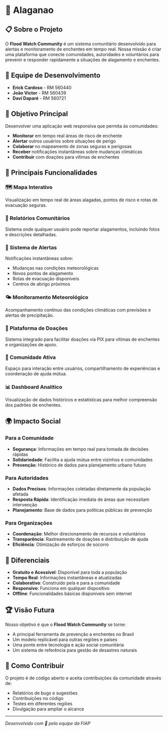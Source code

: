 # 🌊 Alaganao

## 📋 Sobre o Projeto

O **Flood Watch Community** é um sistema comunitário desenvolvido para alertas e monitoramento de enchentes em tempo real. Nossa missão é criar uma plataforma que conecte comunidades, autoridades e voluntários para prevenir e responder rapidamente a situações de alagamento e enchentes.

## 👥 Equipe de Desenvolvimento

- **Erick Cardoso** - RM 560440
- **João Victor** - RM 560439
- **Davi Daparé** - RM 560721

## 🎯 Objetivo Principal

Desenvolver uma aplicação web responsiva que permita às comunidades:

- **Monitorar** em tempo real áreas de risco de enchente
- **Alertar** outros usuários sobre situações de perigo
- **Colaborar** no mapeamento de zonas seguras e perigosas
- **Receber** notificações instantâneas sobre mudanças climáticas
- **Contribuir** com doações para vítimas de enchentes

## 🌟 Principais Funcionalidades

### 🗺️ Mapa Interativo

Visualização em tempo real de áreas alagadas, pontos de risco e rotas de evacuação seguras.

### 📱 Relatórios Comunitários

Sistema onde qualquer usuário pode reportar alagamentos, incluindo fotos e descrições detalhadas.

### 🚨 Sistema de Alertas

Notificações instantâneas sobre:

- Mudanças nas condições meteorológicas
- Novos pontos de alagamento
- Rotas de evacuação disponíveis
- Centros de abrigo próximos

### 🌤️ Monitoramento Meteorológico

Acompanhamento contínuo das condições climáticas com previsões e alertas de precipitação.

### 💝 Plataforma de Doações

Sistema integrado para facilitar doações via PIX para vítimas de enchentes e organizações de apoio.

### 👥 Comunidade Ativa

Espaço para interação entre usuários, compartilhamento de experiências e coordenação de ajuda mútua.

### 📊 Dashboard Analítico

Visualização de dados históricos e estatísticas para melhor compreensão dos padrões de enchentes.

## 🌍 Impacto Social

### Para a Comunidade

- **Segurança**: Informações em tempo real para tomada de decisões rápidas
- **Solidariedade**: Facilita a ajuda mútua entre vizinhos e comunidades
- **Prevenção**: Histórico de dados para planejamento urbano futuro

### Para Autoridades

- **Dados Precisos**: Informações coletadas diretamente da população afetada
- **Resposta Rápida**: Identificação imediata de áreas que necessitam intervenção
- **Planejamento**: Base de dados para políticas públicas de prevenção

### Para Organizações

- **Coordenação**: Melhor direcionamento de recursos e voluntários
- **Transparência**: Rastreamento de doações e distribuição de ajuda
- **Eficiência**: Otimização de esforços de socorro

## 🚀 Diferenciais

- **Gratuito e Acessível**: Disponível para toda a população
- **Tempo Real**: Informações instantâneas e atualizadas
- **Colaborativo**: Construído pela e para a comunidade
- **Responsivo**: Funciona em qualquer dispositivo
- **Offline**: Funcionalidades básicas disponíveis sem internet

## 🏆 Visão Futura

Nosso objetivo é que o **Flood Watch Community** se torne:

- A principal ferramenta de prevenção a enchentes no Brasil
- Um modelo replicável para outras regiões e países
- Uma ponte entre tecnologia e ação social comunitária
- Um sistema de referência para gestão de desastres naturais

## 🤝 Como Contribuir

O projeto é de código aberto e aceita contribuições da comunidade através de:

- Relatórios de bugs e sugestões
- Contribuições no código
- Testes em diferentes regiões
- Divulgação para ampliar o alcance

---

_Desenvolvido com 💙 pela equipe da FIAP_
